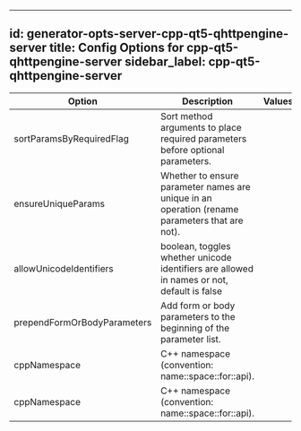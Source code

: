 
---
id: generator-opts-server-cpp-qt5-qhttpengine-server
title: Config Options for cpp-qt5-qhttpengine-server
sidebar_label: cpp-qt5-qhttpengine-server
---

| Option | Description | Values | Default |
| ------ | ----------- | ------ | ------- |
|sortParamsByRequiredFlag|Sort method arguments to place required parameters before optional parameters.| |true|
|ensureUniqueParams|Whether to ensure parameter names are unique in an operation (rename parameters that are not).| |true|
|allowUnicodeIdentifiers|boolean, toggles whether unicode identifiers are allowed in names or not, default is false| |false|
|prependFormOrBodyParameters|Add form or body parameters to the beginning of the parameter list.| |false|
|cppNamespace|C++ namespace (convention: name::space::for::api).| |OpenAPI|
|cppNamespace|C++ namespace (convention: name::space::for::api).| |OpenAPI|
